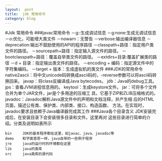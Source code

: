 ```yaml
---
layout:  post
title:	jdk 常用命令
category: blog 
---
```

#Jdk 常用命令
###javac常用命令
    －g::生成调试信息
    －g:none:生成无调试信息
    －o:优化，可能增大类文件
    －nowarn：无警告
    －verbose:输出编译器信息
    －deprecation:输出不鼓励使用的API的程序路径
    －classpath+路径：指定用户类文件的路径。
    －sourcepath+路径：指定输入源文件的路径。
    －bootclasspath+路径：覆盖自举类文件的路径。
    －extdirs+目录:覆盖扩展类的路径
    －d + 目录：指定输出类文件的路径。
    －encoding + 编码：指定源文件中的字符集编码。
    －target + 版本：生成虚拟机的类文件
###JDK的常用命令
    native2ascii：将中文unicode码转换成ascii码的，-reverse参数可以将ascii码转换回来。
    javap：将class反编译成Java bytecodes。
    jdb：Java的debug工具。
    jps：查看JVM进程信息用的。
    keytool：生成keystore文件。
    jar：可将多个文件合并为单个JAR文件，jar是个多用途的压缩工
    具，它基于ZIP和ZLIB压缩格式的。
    javadoc：Javadoc解析Java源文件中的声明和文档注释，并产生相
    应的HTML页面，描述公有类、保护类、内部类、接口、构造函数、
    方法。在实现时，javadoc要求且依赖于Java编译器完成其工作
###Java各个目录含义
    JDK安装完成后，在安装目录下会安装很多目录和文件。这里再对
    这些目录进行简单的介绍。分类及说明如表所示
    
    bin     JDK的基本程序都在这里，如javac、java、javadoc等
    demo    和字面意思一样，java自带的一些例子程序
    jre     java的运行时的环境都在这里
    lib     java的类库
    src     java类库的源代码
    
    

